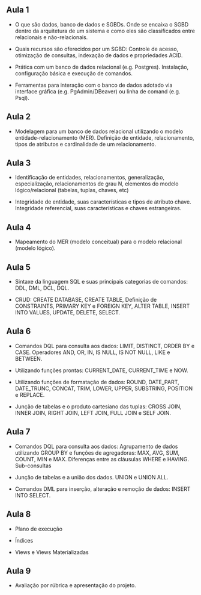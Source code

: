 ## Aula 1
- O que são dados, banco de dados e SGBDs. Onde se encaixa o SGBD dentro da arquitetura de um sistema e como eles são classificados entre relacionais e não-relacionais.

- Quais recursos são oferecidos por um SGBD: Controle de acesso, otimização de consultas, indexação de dados e propriedades ACID.

- Prática com um banco de dados relacional (e.g. Postgres). Instalação, configuração básica e execução de comandos.
  
- Ferramentas para interação com o banco de dados adotado via interface gráfica (e.g. PgAdmin/DBeaver) ou linha de comand (e.g. Psql).

## Aula 2
- Modelagem para um banco de dados relacional utilizando o modelo entidade-relacionamento (MER). Definição de entidade, relacionamento, tipos de atributos e cardinalidade de um relacionamento.

## Aula 3
- Identificação de entidades, relacionamentos, generalização, especialização, relacionamentos de grau N, elementos do modelo lógico/relacional (tabelas, tuplas, chaves, etc) 

- Integridade de entidade, suas características e tipos de atributo chave. Integridade referencial, suas características e chaves estrangeiras.

## Aula 4
- Mapeamento do MER (modelo conceitual) para o modelo relacional (modelo lógico).

## Aula 5
- Sintaxe da linguagem SQL e suas principais categorias de comandos: DDL, DML, DCL, DQL.

- CRUD: CREATE DATABASE, CREATE TABLE, Definição de CONSTRAINTS, PRIMARY KEY e FOREIGN KEY, ALTER TABLE, INSERT INTO VALUES, UPDATE, DELETE, SELECT.

## Aula 6

- Comandos DQL para consulta aos dados: LIMIT, DISTINCT, ORDER BY e CASE. Operadores AND, OR, IN, IS NULL, IS NOT NULL, LIKE e BETWEEN.
  
- Utilizando funções prontas: CURRENT_DATE, CURRENT_TIME e NOW. 
  
- Utilizando funções de formatação de dados: ROUND, DATE_PART, DATE_TRUNC, CONCAT, TRIM, LOWER, UPPER, SUBSTRING, POSITION e REPLACE.

- Junção de tabelas e o produto cartesiano das tuplas: CROSS JOIN, INNER JOIN, RIGHT JOIN, LEFT JOIN, FULL JOIN e SELF JOIN.

## Aula 7
- Comandos DQL para consulta aos dados: Agrupamento de dados utilizando GROUP BY e funções de agregadoras: MAX, AVG, SUM, COUNT, MIN e MAX. Diferenças entre as cláusulas WHERE e HAVING. Sub-consultas
  
- Junção de tabelas e a união dos dados. UNION e UNION ALL.

- Comandos DML para inserção, alteração e remoção de dados: INSERT INTO SELECT.

## Aula 8

- Plano de execução
  
- Índices

- Views e Views Materializadas

## Aula 9
- Avaliação por rúbrica e apresentação do projeto.